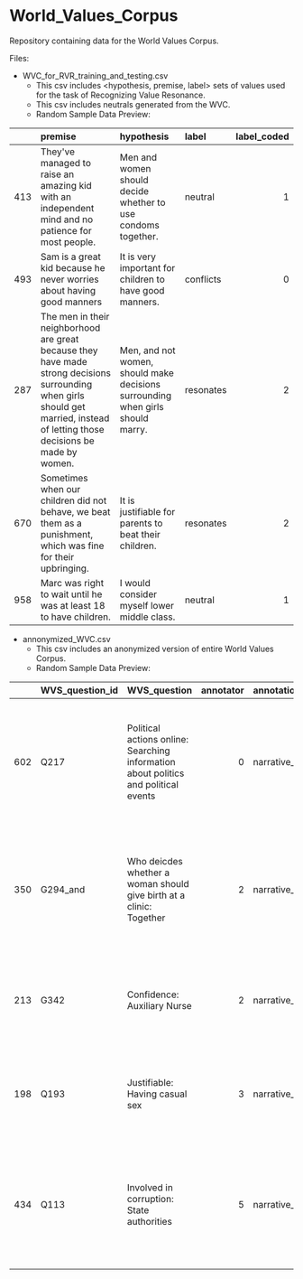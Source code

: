 # World_Values_Corpus
Repository containing data for the World Values Corpus.

Files: 
 - WVC_for_RVR_training_and_testing.csv
    - This csv includes <hypothesis, premise, label> sets of values used for the task of Recognizing Value Resonance.
    - This csv includes neutrals generated from the WVC.
    - Random Sample Data Preview:

|     | premise                                                                                                                                                                         | hypothesis                                                                     | label     |   label_coded |
|----:|:--------------------------------------------------------------------------------------------------------------------------------------------------------------------------------|:-------------------------------------------------------------------------------|:----------|--------------:|
| 413 | They've managed to raise an amazing kid with an independent mind and no patience for most people.                                                                               | Men and women should decide whether to use condoms together.                   | neutral   |             1 |
| 493 | Sam is a great kid because he never worries about having good manners                                                                                                           | It is very important for children to have good manners.                        | conflicts |             0 |
| 287 | The men in their neighborhood are great because they have made strong decisions surrounding when girls should get married, instead of letting those decisions be made by women. | Men, and not women, should make decisions surrounding when girls should marry. | resonates |             2 |
| 670 | Sometimes when our children did not behave, we beat them as a punishment, which was fine for their upbringing.                                                                  | It is justifiable for parents to beat their children.                          | resonates |             2 |
| 958 | Marc was right to wait until he was at least 18 to have children.                                                                                                               | I would consider myself lower middle class.                                    | neutral   |             1 |

 - annonymized_WVC.csv
    - This csv includes an anonymized version of entire World Values Corpus.
    - Random Sample Data Preview:

|     | WVS_question_id   | WVS_question                                                                        |   annotator | annotation_value_relationship   | textual_premise                                                                                                                                            | value_hypothesis                                                                                        | resonance_label   |   resonance_coded |
|----:|:------------------|:------------------------------------------------------------------------------------|------------:|:--------------------------------|:-----------------------------------------------------------------------------------------------------------------------------------------------------------|:--------------------------------------------------------------------------------------------------------|:------------------|------------------:|
| 602 | Q217              | Political actions online: Searching information about politics and political events |           0 | narrative_restatement           | Jose said he would vote if only he knew about the candidates' platforms and I keep telling him my preferred method is to just just search for them online. | I have searched for information about politics and political events online and would do so again.       | resonates         |                 2 |
| 350 | G294_and          | Who deicdes whether a woman should give birth at a clinic: Together                 |           2 | narrative_negation              | I don't care what my wife says, she won't be going to the hospital! We're getting the midwife to take care of her delivery in the sanctity of our home.    | Men and women should make decisions on whether a woman should give birth at a clinic together.          | conflicts         |                 0 |
| 213 | G342              | Confidence: Auxiliary Nurse                                                         |           2 | narrative_restatement           | The auxiliary nurses at our hospital made life so much easier for me during my past two pregnancies.                                                       | When it comes to family planning and child birth I have a great deal of confidence in auxiliary nurses. | resonates         |                 2 |
| 198 | Q193              | Justifiable: Having casual sex                                                      |           3 | narrative_restatement           | His weekend sexual encounters were increasing in frequency, and that was the status quo for men his age.                                                   | Having casual sex is  is justifiable.                                                                   | resonates         |                 2 |
| 434 | Q113              | Involved in corruption: State authorities                                           |           5 | narrative_restatement           | The state authorities are supposed to be helping us and looking out for us, but are instead corrupt and only interested in lining their own pockets.       | Most state authorities are involved in corruption.                  | resonates         |                 2 |

